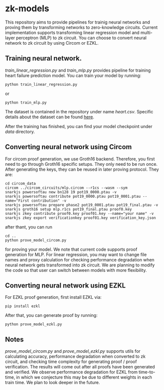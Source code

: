 # zk-models
This repository aims to provide pipelines for trainig neural networks and proving them by transforming networks to zero-knowledge circuits.
Current implementation supports transforming linear regression model and multi-layer perceptron (MLP) to zk circuit.
You can choose to convert neural network to zk circuit by using Circom or EZKL.

## Training neural network.
*train_linear_regression.py* and *train_mlp.py* provides pipeline for training heart failure prediction model.
You can train your model by running:
```
python train_linear_regression.py
```
or
```
python train_mlp.py
```
The dataset is contained in the repository under name *heart.csv*. 
Specific details about the dataset can be found [here](https://www.kaggle.com/datasets/fedesoriano/heart-failure-prediction).

After the training has finished, you can find your model checkpoint under *data* directory.

## Converting neural network using Circom
For circom proof generation, we use Groth16 backend. Therefore, you first need to go through Groth16 specific setups.
They only need to be run once. After generating the keys, they can be reused in later proving protocol.
They are: 

```
cd circom_data
circom ../circom_circuits/mlp.circom --r1cs --wasm --sym
snarkjs powersoftau new bn128 19 pot19_0000.ptau -v
snarkjs powersoftau contribute pot19_0000.ptau pot19_0001.ptau --name="First contribution" -v
snarkjs powersoftau prepare phase2 pot19_0001.ptau pot19_final.ptau -v
snarkjs groth16 setup mlp.r1cs pot19_final.ptau proof0.key
snarkjs zkey contribute proof0.key proof01.key --name="your name" -v
snarkjs zkey export verificationkey proof01.key verification_key.json
```
after thant, you can run 
```
cd ..
python prove_model_circom.py
```
for proving your model. We note that current code supports proof generation for MLP. For linear regression, you may want to change file names and proxy calculation for checking performance degradation when neural network gets transformed into zk circuit. We are planning to modify the code so that user can switch between models with more flexibility. 

## Converting neural network using EZKL
For EZKL proof generation, first install EZKL via:
```
pip install ezkl
```
After that, you can generate proof by running:
```
python prove_model_ezkl.py
```

## Notes
*prove_model_circom.py* and *prove_model_ezkl.py* supports utils for calculating accuracy, performance degradation when converted to zk circuit, and checking time complexity for generating proof / proof verification. The results will come out after all proofs have been generated and verified. We observe performance degradation for EZKL from time-to-time, in which we conjecture this may be due to different weights in each train time. We plan to look deeper in the future.
